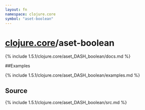 ```yaml
---
layout: fn
namespace: clojure.core
symbol: "aset-boolean"
---
```


# [clojure.core](../)/aset-boolean

{% include 1.5.1/clojure.core/aset_DASH_boolean/docs.md %}

##Examples

{% include 1.5.1/clojure.core/aset_DASH_boolean/examples.md %}
## Source
{% include 1.5.1/clojure.core/aset_DASH_boolean/src.md %}

